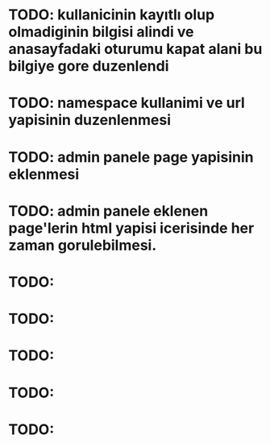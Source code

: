 # TODO: kullanicinin kayıtlı olup olmadiginin bilgisi alindi ve anasayfadaki oturumu kapat alani bu bilgiye gore duzenlendi
# TODO: namespace kullanimi ve url yapisinin duzenlenmesi
# TODO: admin panele page yapisinin eklenmesi 
# TODO: admin panele eklenen page'lerin html yapisi icerisinde her zaman gorulebilmesi.
# TODO: 
# TODO: 
# TODO: 
# TODO: 
# TODO: 